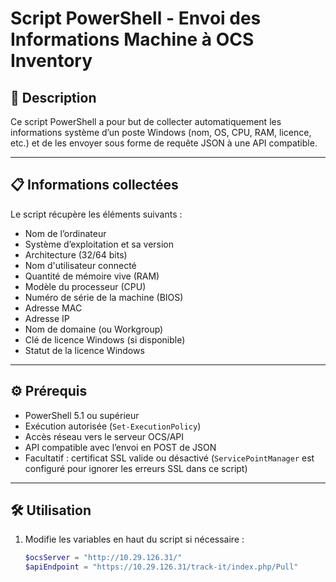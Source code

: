 # Script PowerShell - Envoi des Informations Machine à OCS Inventory

## 📌 Description

Ce script PowerShell a pour but de collecter automatiquement les informations système d’un poste Windows (nom, OS, CPU, RAM, licence, etc.) et de les envoyer sous forme de requête JSON à une API compatible.

---

## 📋 Informations collectées

Le script récupère les éléments suivants :
- Nom de l’ordinateur
- Système d’exploitation et sa version
- Architecture (32/64 bits)
- Nom d'utilisateur connecté
- Quantité de mémoire vive (RAM)
- Modèle du processeur (CPU)
- Numéro de série de la machine (BIOS)
- Adresse MAC
- Adresse IP
- Nom de domaine (ou Workgroup)
- Clé de licence Windows (si disponible)
- Statut de la licence Windows

---

## ⚙️ Prérequis

- PowerShell 5.1 ou supérieur
- Exécution autorisée (`Set-ExecutionPolicy`)
- Accès réseau vers le serveur OCS/API
- API compatible avec l’envoi en POST de JSON
- Facultatif : certificat SSL valide ou désactivé (`ServicePointManager` est configuré pour ignorer les erreurs SSL dans ce script)

---

## 🛠️ Utilisation

1. Modifie les variables en haut du script si nécessaire :
   ```powershell
   $ocsServer = "http://10.29.126.31/"
   $apiEndpoint = "https://10.29.126.31/track-it/index.php/Pull"
